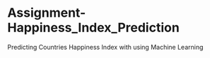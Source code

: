 # Assignment-Happiness_Index_Prediction
Predicting Countries Happiness Index with using Machine Learning
